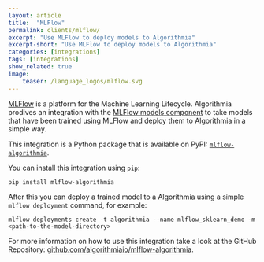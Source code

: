 ```yaml
---
layout: article
title:  "MLFlow"
permalink: clients/mlflow/
excerpt: "Use MLFlow to deploy models to Algorithmia"
excerpt-short: "Use MLFlow to deploy models to Algorithmia"
categories: [integrations]
tags: [integrations]
show_related: true
image:
    teaser: /language_logos/mlflow.svg
---
```


[MLFlow](https://www.mlflow.org) is a platform for the Machine Learning Lifecycle.
Algorithmia prodives an integration with the [MLFlow models component](https://www.mlflow.org/docs/latest/models.html)
to take models that have been trained using MLFlow and deploy them to Algorithmia in a simple way.

This integration is a Python package that is available on PyPI:
[`mlflow-algorithmia`](https://pypi.org/project/mlflow-algorithmia/).

You can install this integration using `pip`:

```
pip install mlflow-algorithmia
```

After this you can deploy a trained model to a Algorithmia using a simple
`mlflow deployment` command, for example:

```
mlflow deployments create -t algorithmia --name mlflow_sklearn_demo -m <path-to-the-model-directory>
```

For more information on how to use this integration take a look at the GitHub Repository:
[github.com/algorithmiaio/mlflow-algorithmia](https://github.com/algorithmiaio/mlflow-algorithmia).
